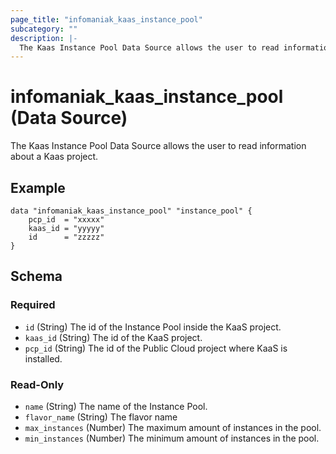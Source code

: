 ```yaml
---
page_title: "infomaniak_kaas_instance_pool"
subcategory: ""
description: |-
  The Kaas Instance Pool Data Source allows the user to read information about a Kaas project
---
```


# infomaniak_kaas_instance_pool (Data Source)

The Kaas Instance Pool Data Source allows the user to read information about a Kaas project.

## Example

```hcl
data "infomaniak_kaas_instance_pool" "instance_pool" {
    pcp_id  = "xxxxx"
    kaas_id = "yyyyy"
    id      = "zzzzz"
}
```

## Schema

### Required

- `id` (String) The id of the Instance Pool inside the KaaS project.
- `kaas_id` (String) The id of the KaaS project.
- `pcp_id` (String) The id of the Public Cloud project where KaaS is installed.

### Read-Only

- `name` (String) The name of the Instance Pool.
- `flavor_name` (String) The flavor name
- `max_instances` (Number) The maximum amount of instances in the pool.
- `min_instances` (Number) The minimum amount of instances in the pool.

